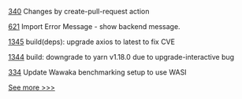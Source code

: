 
[340](https://github.com/hyperledger/aries-agent-test-harness/pull/340) Changes by create-pull-request action

[621](https://github.com/hyperledger-labs/business-partner-agent/pull/621) Import Error Message - show backend message.

[1345](https://github.com/hyperledger/cactus/pull/1345) build(deps): upgrade axios to latest to fix CVE

[1344](https://github.com/hyperledger/cactus/pull/1344) build: downgrade to yarn v1.18.0 due to upgrade-interactive bug

[334](https://github.com/hyperledger-labs/private-data-objects/pull/334) Update Wawaka benchmarking setup to use WASI


[See more >>>](https://start-here.hyperledger.org/pull-requests)

